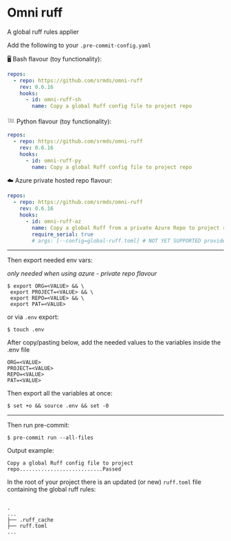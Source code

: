 # Omni ruff

A global ruff rules applier

Add the following to your `.pre-commit-config.yaml`

🖥️ Bash flavour (toy functionality):

```yaml
repos:
  - repo: https://github.com/srmds/omni-ruff
    rev: 0.6.16
    hooks:
      - id: omni-ruff-sh
        name: Copy a global Ruff config file to project repo
```

𓆙 Python flavour (toy functionality):

```yaml
repos:
  - repo: https://github.com/srmds/omni-ruff
    rev: 0.6.16
    hooks:
      - id: omni-ruff-py
        name: Copy a global Ruff config file to project repo
```

☁️ Azure private hosted repo flavour:

```yaml
repos:
  - repo: https://github.com/srmds/omni-ruff
    rev: 0.6.16
    hooks:
      - id: omni-ruff-az
        name: Copy a global Ruff from a private Azure Repo to project repo
        require_serial: true
        # args: [--config=global-ruff.toml] # NOT YET SUPPORTED provide path to global ruff config file in source repo
```

---

Then export needed env vars:

_only needed when using azure - private repo flavour_

```shell
$ export ORG=<VALUE> && \
 export PROJECT=<VALUE> && \
 export REPO=<VALUE> && \
 export PAT=<VALUE> 
```

or via `.env` export:

```shell
$ touch .env
```

After copy/pasting below, add the needed values to the variables inside the .env file

```text
ORG=<VALUE>
PROJECT=<VALUE>
REPO=<VALUE>
PAT=<VALUE>
```

Then export all the variables at once:

```shell
$ set +o && source .env && set -0
```

---

Then run pre-commit:

```shell
$ pre-commit run --all-files
```

Output example:

```shell
Copy a global Ruff config file to project repo...........................Passed
```

In the root of your project there is an updated (or new) `ruff.toml` file containing the global ruff rules:

```shell

.
...
├── .ruff_cache
├── ruff.toml
...
```
